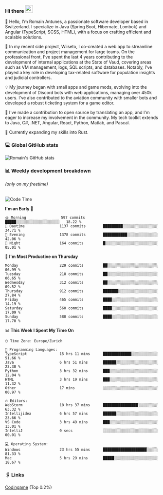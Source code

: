 ### Hi there <img src="https://media.giphy.com/media/hvRJCLFzcasrR4ia7z/giphy.gif" width="25px" height="25px">

👋 Hello, I'm Romain Antunes, a passionate software developer based in Switzerland. I specialize in Java (Spring Boot, Hibernate, Lombok) and Angular (TypeScript, SCSS, HTML), with a focus on crafting efficient and scalable solutions.

🚀 In my recent side project, Wiiseto, I co-created a web app to streamline communication and project management for large teams. On the professional front, I've spent the last 4 years contributing to the development of internal applications at the State of Vaud, covering areas such as VM management, logs, SQL scripts, and databases. Notably, I've played a key role in developing tax-related software for population insights and judicial controllers.

💡 My journey began with small apps and game mods, evolving into the development of Discord bots with web applications, managing over 450k users. I've also contributed to the aviation community with smaller bots and developed a robust ticketing system for a game editor.

🤝 I've made a contribution to open source by translating an app, and I'm eager to increase my involvement in the community. My tech toolkit extends to Java, C#, .NET, Angular, React, Python, Matlab, and Pascal.

🌱 Currently expanding my skills into Rust.


### 💻 Global GitHub stats
![Romain's GitHub stats](https://github-readme-streak-stats.herokuapp.com/?user=romainantunes&theme=dark)


### 📊 Weekly development breakdown 
###### *(only on my freetime)*

<!--START_SECTION:wakastats-->
![Code Time](http://img.shields.io/badge/Code%20Time-1%2C675%20hrs%2043%20mins-blue)

**I'm an Early 🐤** 

```text
🌞 Morning                597 commits         █████░░░░░░░░░░░░░░░░░░░░   18.22 % 
🌆 Daytime                1137 commits        █████████░░░░░░░░░░░░░░░░   34.71 % 
🌃 Evening                1378 commits        ███████████░░░░░░░░░░░░░░   42.06 % 
🌙 Night                  164 commits         █░░░░░░░░░░░░░░░░░░░░░░░░   05.01 % 
```
📅 **I'm Most Productive on Thursday** 

```text
Monday                   229 commits         ██░░░░░░░░░░░░░░░░░░░░░░░   06.99 % 
Tuesday                  218 commits         ██░░░░░░░░░░░░░░░░░░░░░░░   06.65 % 
Wednesday                312 commits         ██░░░░░░░░░░░░░░░░░░░░░░░   09.52 % 
Thursday                 912 commits         ███████░░░░░░░░░░░░░░░░░░   27.84 % 
Friday                   465 commits         ████░░░░░░░░░░░░░░░░░░░░░   14.19 % 
Saturday                 560 commits         ████░░░░░░░░░░░░░░░░░░░░░   17.09 % 
Sunday                   580 commits         ████░░░░░░░░░░░░░░░░░░░░░   17.70 % 
```


📊 **This Week I Spent My Time On** 

```text
🕑︎ Time Zone: Europe/Zurich

💬 Programming Languages: 
TypeScript               15 hrs 11 mins      █████████████░░░░░░░░░░░░   51.66 % 
Java                     6 hrs 51 mins       ██████░░░░░░░░░░░░░░░░░░░   23.30 % 
Python                   3 hrs 32 mins       ███░░░░░░░░░░░░░░░░░░░░░░   12.04 % 
HTML                     3 hrs 19 mins       ███░░░░░░░░░░░░░░░░░░░░░░   11.32 % 
Other                    17 mins             ░░░░░░░░░░░░░░░░░░░░░░░░░   00.97 % 

🔥 Editors: 
WebStorm                 18 hrs 37 mins      ████████████████░░░░░░░░░   63.32 % 
Intellijidea             6 hrs 57 mins       ██████░░░░░░░░░░░░░░░░░░░   23.66 % 
VS Code                  3 hrs 49 mins       ███░░░░░░░░░░░░░░░░░░░░░░   13.01 % 
IntelliJ                 0 secs              ░░░░░░░░░░░░░░░░░░░░░░░░░   00.01 % 

💻 Operating System: 
Windows                  23 hrs 55 mins      ████████████████████░░░░░   81.33 % 
Mac                      5 hrs 29 mins       █████░░░░░░░░░░░░░░░░░░░░   18.67 % 
```


<!--END_SECTION:wakastats-->

### 🖇 Links

[Codingame](https://www.codingame.com/profile/defc3ee5279aecc1bb6114e1f994ea9b3325423) (Top 0.2%)
